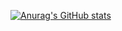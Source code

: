 [![Anurag's GitHub stats](https://github-readme-stats.vercel.app/api?username=Imdexian)](https://github.com/anuraghazra/github-readme-stats)
